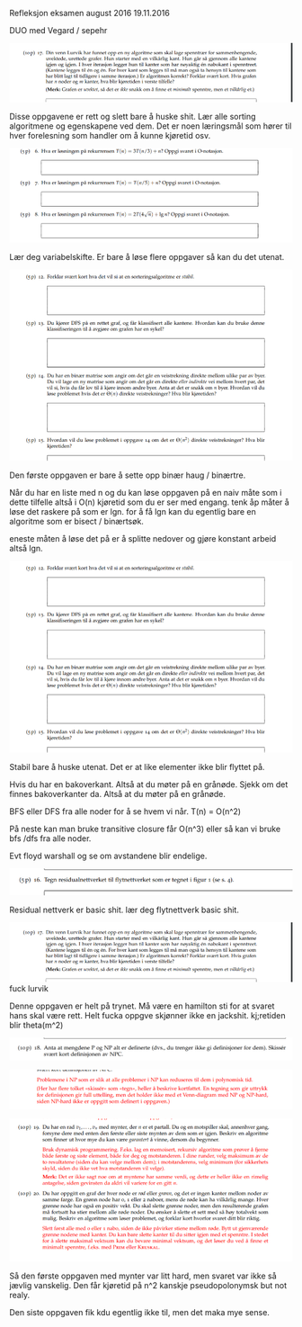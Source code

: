Refleksjon eksamen august 2016 
19.11.2016

DUO med Vegard / sepehr

![](images/aug2016_refleksjon.png)

Disse oppgavene er rett og slett bare å huske shit. Lær alle sorting algoritmene og egenskapene ved dem. Det er noen læringsmål som hører til hver forelesning som handler om å kunne kjøretid osv. 

![](images/aug2016_refleksjon2.png)

Lær deg variabelskifte. Er bare å løse flere oppgaver så kan du det utenat.

![](images/aug2016_refleksjon3.png)


Den første oppgaven er bare å sette opp binær haug / binærtre.

Når du har en liste med n og du kan løse oppgaven på en naiv måte som i dette tilfelle altså i O(n) kjøretid som du er ser med engang. tenk åp måter å løse det raskere på som er lgn. for å få lgn kan du egentlig bare en algoritme som er bisect / binærtsøk.

eneste måten å løse det på er å splitte nedover og gjøre konstant arbeid altså lgn.

![](images/aug2016_refleksjon3.png)

Stabil bare å huske utenat. Det er at like elementer ikke blir flyttet på. 

Hvis du har en bakoverkant. Altså at du møter på en grånøde. Sjekk om det finnes bakoverkanter da. Altså at du møter på en grånøde. 

BFS eller DFS fra alle noder for å se hvem vi når. T(n) = O(n^2)

På neste kan man bruke transitive closure får O(n^3) eller så kan vi bruke bfs /dfs fra alle noder. 

Evt floyd warshall og se om avstandene blir endelige.

![](images/aug2016_refleksjon4.png)

Residual nettverk er basic shit. lær deg flytnettverk basic shit.

![](images/aug2016_refleksjon5.png)
fuck lurvik

Denne oppgaven er helt på trynet. Må være en hamilton sti for at svaret hans skal være rett. Helt fucka oppgve skjønner ikke en jackshit. 
kj;retiden blir theta(m^2)

![](images/aug2016_refleksjon6.png)

![](images/aug2016_refleksjon7.png)

![](images/aug2016_refleksjon8.png)

Så den første oppgaven med mynter var litt hard, men svaret var ikke så jævlig vanskelig. Den får kjøretid på n^2 kanskje pseudopolonymsk but not realy.

Den siste oppgaven fik kdu egentlig ikke til, men det maka mye sense. 

